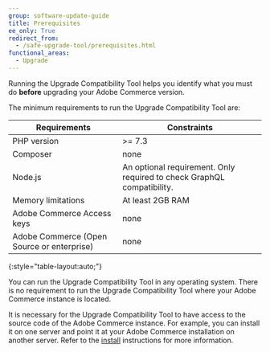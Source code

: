 ```yaml
---
group: software-update-guide
title: Prerequisites
ee_only: True
redirect_from:
  - /safe-upgrade-tool/prerequisites.html
functional_areas:
  - Upgrade
---
```


Running the Upgrade Compatibility Tool helps you identify what you must do **before** upgrading your Adobe Commerce version.

The minimum requirements to run the Upgrade Compatibility Tool are:

| **Requirements** | **Constraints** |
|----------------|-----------------|
| PHP version| >= 7.3 |
| Composer | none |
| Node.js | An optional requirement. Only required to check GraphQL compatibility. |
| Memory limitations | At least 2GB RAM |
| Adobe Commerce Access keys | none |
| Adobe Commerce (Open Source or enterprise) | none |
{:style="table-layout:auto;"}

You can run the Upgrade Compatibility Tool in any operating system. There is no requirement to run the Upgrade Compatibility Tool where your Adobe Commerce instance is located.

It is necessary for the Upgrade Compatibility Tool to have access to the source code of the Adobe Commerce instance. For example, you can install it on one server and point it at your Adobe Commerce installation on another server. Refer to the [install]({{site.baseurl}}/upgrade-compatibility-tool/install.html#install) instructions for more information.
